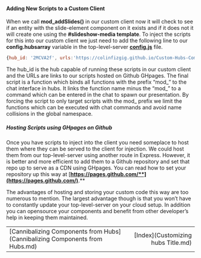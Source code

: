 #### **Adding New Scripts to a Custom Client**

When we call **mod_addSlides()** in our custom client now it will check to see if an entity with the slide-element component on it exists and if it does not it will create one using the **#slideshow-media template**.  To inject the scripts for this into our custom client we just need to add the following line to our **config.hubsarray** variable in the top-level-server [**config.js**](https://github.com/colinfizgig/Custom-Hubs-Components/blob/ghpages/top-level-main-server/config.js) file.



```javascript
{hub_id: '2MCVA2f', urls:'https://colinfizgig.github.io/Custom-Hubs-Components/components/slideconfig.js,https://colinfizgig.github.io/Custom-Hubs-Components/components/slideshow-template.js,https://colinfizgig.github.io/Custom-Hubs-Components/components/hubs-slide-show.js,https://colinfizgig.github.io/Custom-Hubs-Components/components/presence-customcmd-setup.js'}
```



The hub_id is the hub capable of running these scripts in our custom client and the URLs are links to our scripts hosted on Github GHpages.  The final script is a function which binds all functions with the prefix “mod\_” to the chat interface in hubs.  It links the function name minus the “mod\_” to a command which can be entered in the chat to spawn our presentation.  By forcing the script to only target scripts with the mod_ prefix we limit the functions which can be executed with chat commands and avoid name collisions in the global namespace.

##### **Hosting Scripts using GHpages on Github**

Once you have scripts to inject into the client you need someplace to host them where they can be served to the client for injection.  We could host them from our top-level-server using another route in Express.  However, it is better and more efficient to add them to a Github repository and set that repo up to serve as a CDN using GHpages.  You can read how to set your repository up this way at [**https://pages.github.com/**](https://pages.github.com/)**.**

The advantages of hosting and storing your custom code this way are too numerous to mention.  The largest advantage though is that you won’t have to constantly update your top-level-server on your cloud setup.  In addition you can opensource your components and benefit from other developer’s help in keeping them maintained. 

|                                                              |                                    |
| :----------------------------------------------------------- | ---------------------------------: |
| [Cannibalizing Components from Hubs](Cannibalizing Components from Hubs.md) | [Index](Customizing hubs Title.md) |